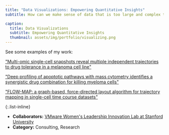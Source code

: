 ```yaml
---
title: "Data Visualizations: Empowering Quantitative Insights"
subtitle: How can we make sense of data that is too large and complex to see?

caption:
  title: Data Visualizations
  subtitle: Empowering Quantitative Insights
  thumbnail: assets/img/portfolio/visualizing.png
---
```


See some examples of my work:

["Multi-omic single-cell snapshots reveal multiple independent trajectories to drug tolerance in a melanoma cell line"](https://www.nature.com/articles/s41467-020-15956-9)

["Deep profiling of apoptotic pathways with mass cytometry identifies a synergistic drug combination for killing myeloma cells"](https://www.nature.com/articles/s41418-020-0498-z)

["FLOW-MAP: a graph-based, force-directed layout algorithm for trajectory mapping in single-cell time course datasets"](https://www.nature.com/articles/s41596-019-0246-3)

{:.list-inline}
- **Collaborators:** [VMware Women's Leadership Innovation Lab at Stanford University](https://womensleadership.stanford.edu/)
- **Category:** Consulting, Research

